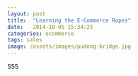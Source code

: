 ```yaml
---
layout: post
title:  "Learning the E-Commerce Ropes"
date:   2014-10-05 15:34:25
categories: ecommerce
tags: sales
image: /assets/images/pudong-bridge.jpg
---
```

555
